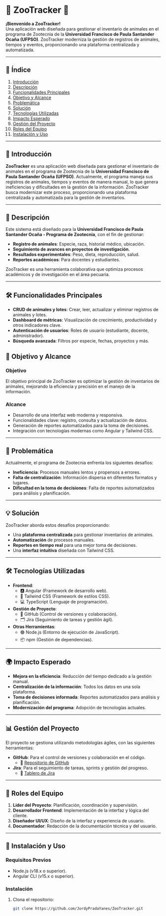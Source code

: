 # 🦁 **ZooTracker** 🐾

**¡Bienvenido a ZooTracker!**  
Una aplicación web diseñada para gestionar el inventario de animales en el programa de Zootecnia de la **Universidad Francisco de Paula Santander Ocaña (UFPSO)**. ZooTracker moderniza la gestión de registros de animales, tiempos y eventos, proporcionando una plataforma centralizada y automatizada.

---

## 📌 **Índice**
1. [Introducción](#-introducción)
2. [Descripción](#-descripción)
3. [Funcionalidades Principales](#-funcionalidades-principales)
4. [Objetivo y Alcance](#-objetivo-y-alcance)
5. [Problemática](#-problemática)
6. [Solución](#-solución)
7. [Tecnologías Utilizadas](#-tecnologías-utilizadas)
8. [Impacto Esperado](#-impacto-esperado)
9. [Gestión del Proyecto](#-gestión-del-proyecto)
10. [Roles del Equipo](#-roles-del-equipo)
11. [Instalación y Uso](#-instalación-y-uso)
<!-- 12. [Contribuciones](#-contribuciones)
13. [Licencia](#-licencia)
14. [Contacto](#-contacto) -->
  

---

## 🌟 **Introducción**

**ZooTracker** es una aplicación web diseñada para gestionar el inventario de animales en el programa de Zootecnia de la **Universidad Francisco de Paula Santander Ocaña (UFPSO)**. Actualmente, el programa maneja sus registros de animales, tiempos y eventos de manera manual, lo que genera ineficiencias y dificultades en la gestión de la información. ZooTracker busca modernizar este proceso, proporcionando una plataforma centralizada y automatizada para la gestión de inventarios.

---

## 📖 **Descripción**

Este sistema está diseñado para la **Universidad Francisco de Paula Santander Ocaña - Programa de Zootecnia**, con el fin de gestionar:

- **Registro de animales**: Especie, raza, historial médico, ubicación.
- **Seguimiento de avances en proyectos de investigación**.
- **Resultados experimentales**: Peso, dieta, reproducción, salud.
- **Reportes académicos**: Para docentes y estudiantes.

ZooTracker es una herramienta colaborativa que optimiza procesos académicos y de investigación en el área pecuaria.

---

## 🛠️ **Funcionalidades Principales**

- **CRUD de animales y lotes**: Crear, leer, actualizar y eliminar registros de animales y lotes.
- **Dashboard de métricas**: Visualización de crecimiento, productividad y otros indicadores clave.
- **Autenticación de usuarios**: Roles de usuario (estudiante, docente, administrador).
- **Búsqueda avanzada**: Filtros por especie, fechas, proyectos y más.

## 🎯 **Objetivo y Alcance**

### **Objetivo**
El objetivo principal de ZooTracker es optimizar la gestión de inventarios de animales, mejorando la eficiencia y precisión en el manejo de la información.

### **Alcance**
- Desarrollo de una interfaz web moderna y responsiva.
- Funcionalidades clave: registro, consulta y actualización de datos.
- Generación de reportes automatizados para la toma de decisiones.
- Integración con tecnologías modernas como Angular y Tailwind CSS.

---

## 🚨 **Problemática**

Actualmente, el programa de Zootecnia enfrenta los siguientes desafíos:
- **Ineficiencia**: Procesos manuales lentos y propensos a errores.
- **Falta de centralización**: Información dispersa en diferentes formatos y lugares.
- **Dificultad en la toma de decisiones**: Falta de reportes automatizados para análisis y planificación.

---

## 💡 **Solución**

ZooTracker aborda estos desafíos proporcionando:
- Una **plataforma centralizada** para gestionar inventarios de animales.
- **Automatización** de procesos manuales.
- **Reportes en tiempo real** para una mejor toma de decisiones.
- Una **interfaz intuitiva** diseñada con Tailwind CSS.

---

## 🛠️ **Tecnologías Utilizadas**

- **Frontend**:
  - 🅰️ Angular (Framework de desarrollo web).
  - 🎨 Tailwind CSS (Framework de estilos CSS).
  - 💻 TypeScript (Lenguaje de programación).
- **Gestión de Proyecto**:
  - 🐙 GitHub (Control de versiones y colaboración).
  - 🗂️ Jira (Seguimiento de tareas y gestión ágil).
- **Otras Herramientas**:
  - 🟢 Node.js (Entorno de ejecución de JavaScript).
  - 📦 npm (Gestión de dependencias).

---

## 🌍 **Impacto Esperado**

- **Mejora en la eficiencia**: Reducción del tiempo dedicado a la gestión manual.
- **Centralización de la información**: Todos los datos en una sola plataforma.
- **Toma de decisiones informada**: Reportes automatizados para análisis y planificación.
- **Modernización del programa**: Adopción de tecnologías actuales.

---

## 📊 **Gestión del Proyecto**

El proyecto se gestiona utilizando metodologías ágiles, con las siguientes herramientas:
- **GitHub**: Para el control de versiones y colaboración en el código.
  - 🔗 [Repositorio de GitHub](https://github.com/JordyPradaYanes/ZooTracker)
- **Jira**: Para el seguimiento de tareas, sprints y gestión del progreso.
  - 🔗 [Tablero de Jira](https://ufpso-team-ysvhrzaw.atlassian.net/jira/software/projects/SCRUM/list)

---

## 👥 **Roles del Equipo**

1. **Líder del Proyecto**: Planificación, coordinación y supervisión.
2. **Desarrollador Frontend**: Implementación de la interfaz y lógica del cliente.
3. **Diseñador UI/UX**: Diseño de la interfaz y experiencia de usuario.
4. **Documentador**: Redacción de la documentación técnica y del usuario.

---

## 🚀 **Instalación y Uso**

### **Requisitos Previos**
- Node.js (v18.x o superior).
- Angular CLI (v15.x o superior).

### **Instalación**
1. Clona el repositorio:
   ```bash
   git clone https://github.com/JordyPradaYanes/ZooTracker.git
